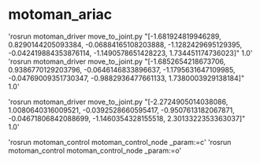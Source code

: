 # motoman_ariac

'rosrun motoman_driver move_to_joint.py "[-1.681924819946289, 0.8290144205093384, -0.06884165108203888, -1.1282429695129395, -0.042419884353876114, -1.1490578651428223, 1.734451174736023]" 1.0'
'rosrun motoman_driver move_to_joint.py "[-1.6852654218673706, 0.9386770129203796, -0.0646146833896637, -1.1795631647109985, -0.04769009351730347, -0.9882936477661133, 1.7380003929138184]" 1.0'

'rosrun motoman_driver move_to_joint.py "[-2.2724905014038086, 1.0080640316009521, -0.0392528660595417, -0.9507613182067871, -0.04671806842088699, -1.1460354328155518, 2.3013322353363037]" 1.0'

'rosrun motoman_control motoman_control_node _param:=c'
'rosrun motoman_control motoman_control_node _param:=o'
